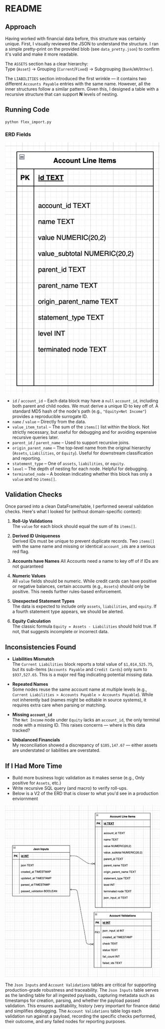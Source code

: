 # README

## Approach

Having worked with financial data before, this structure was certainly unique. First, I visually reviewed the JSON to understand the structure. I ran a simple pretty-print on the provided blob (see `data_pretty.json`) to confirm it's valid and make it more readable.

The `ASSETS` section has a clear hierarchy:  
Type (`Asset`) → Grouping (`Current`/`Fixed`) → Subgrouping (`Bank`/`AR`/`Other`).  

The `LIABILITIES` section introduced the first wrinkle — it contains two different `Accounts Payable` entries with the same name. However, all the inner structures follow a similar pattern. Given this, I designed a table with a recursive structure that can support **N** levels of nesting.

## Running Code

`python flex_import.py`

### ERD Fields

![Entity Relationship Diagram](erd.png)

- `id` / `account_id` – Each data block may have a `null` `account_id`, including both parent and child nodes. We must derive a unique ID to key off of. A standard MD5 hash of the node's path (e.g., `"Equity>Net Income"`) provides a reproducible surrogate ID.
- `name` / `value` – Directly from the data.
- `value_item_total` – The sum of the `items[]` list within the block. Not strictly necessary, but useful for debugging and for avoiding expensive recursive queries later.
- `parent_id` / `parent_name` – Used to support recursive joins.
- `origin_parent_name` – The top-level name from the original hierarchy (`Assets`, `Liabilities`, or `Equity`). Useful for downstream classification and reporting.
- `statement_type` – One of `assets`, `liabilities`, or `equity`.
- `level` – The depth of nesting for each node. Helpful for debugging.
- `terminated_node` – A boolean indicating whether this block has only a `value` and no `items[]`.

## Validation Checks

Once parsed into a clean DataFrame/table, I performed several validation checks. Here's what I looked for (without domain-specific context):

1. **Roll-Up Validations**  
   The `value` for each block should equal the sum of its `items[]`.

2. **Derived ID Uniqueness**  
   Derived IDs must be unique to prevent duplicate records. Two `items[]` with the same name and missing or identical `account_id`s are a serious red flag.

3. **Accounts have Names**
   All Accounts need a name to key off of if IDs are not guaranteed 

3. **Numeric Values**  
   All `value` fields should be numeric. While credit cards can have positive or negative balances, certain accounts (e.g., `Assets`) should only be positive. This needs further rules-based enforcement.

4. **Unexpected Statement Types**  
   The data is expected to include only `assets`, `liabilities`, and `equity`. If a fourth statement type appears, we should be alerted.

5. **Equity Calculation**  
   The classic formula `Equity = Assets - Liabilities` should hold true. If not, that suggests incomplete or incorrect data.

## Inconsistencies Found

- **Liabilities Mismatch**  
  The `Current Liabilities` block reports a total value of `$1,014,525.75`, but its sub-items (`Accounts Payable` and `Credit Cards`) only sum to `$937,527.65`. This is a major red flag indicating potential missing data.

- **Repeated Names**  
  Some nodes reuse the same account name at multiple levels (e.g., `Current Liabilities > Accounts Payable > Accounts Payable`). While not inherently bad (names might be editable in source systems), it requires extra care when parsing or matching.

- **Missing `account_id`**  
  The `Net Income` node under `Equity` lacks an `account_id`, the only terminal node with a missing ID. This raises concerns — where is this data tracked?

- **Unbalanced Financials**  
  My reconciliation showed a discrepancy of `$105,147.67` — either assets are understated or liabilities are overstated.

## If I Had More Time

- Build more business logic validation as it makes sense (e.g., Only positive for `Assets`, etc.)
- Write recursive SQL query (and macro) to verify roll-ups.
- Below is a V2 of the ERD that is closer to what you'd see in a production enviornment 

![Entity Relationship Diagram](erd_v2.png)

The `Json Inputs` and `Account Validations` tables are critical for supporting production-grade robustness and traceability. The `Json Inputs` table serves as the landing table for all ingested payloads, capturing metadata such as timestamps for creation, parsing, and whether the payload passed validation. This ensures auditability, history (very important for finance data) and simplifies debugging. The `Account Validations` table logs each validation run against a payload, recording the specific checks performed, their outcome, and any failed nodes for reporting purposes.
